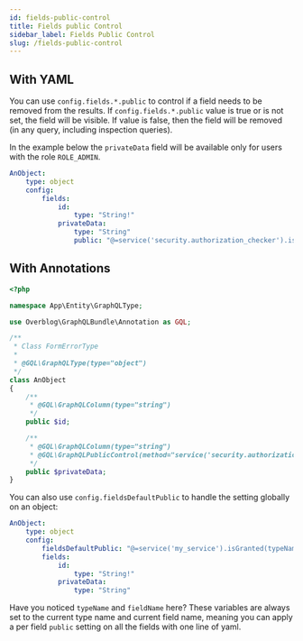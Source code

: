 ```yaml
---
id: fields-public-control
title: Fields public Control
sidebar_label: Fields Public Control
slug: /fields-public-control
---
```


## With YAML

You can use `config.fields.*.public` to control if a field needs to be removed from the results.
If `config.fields.*.public` value is true or is not set, the field will be visible.
If value is false, then the field will be removed (in any query, including inspection queries).

In the example below the `privateData` field will be available only for users with the role `ROLE_ADMIN`.

```yaml
AnObject:
    type: object
    config:
        fields:
            id:
                type: "String!"
            privateData:
                type: "String"
                public: "@=service('security.authorization_checker').isGranted('ROLE_ADMIN')"
```

## With Annotations

```php
<?php

namespace App\Entity\GraphQLType;

use Overblog\GraphQLBundle\Annotation as GQL;

/**
 * Class FormErrorType
 *
 * @GQL\GraphQLType(type="object")
 */
class AnObject
{
    /**
     * @GQL\GraphQLColumn(type="string")
     */
    public $id;

    /**
     * @GQL\GraphQLColumn(type="string")
     * @GQL\GraphQLPublicControl(method="service('security.authorization_checker').isGranted('ROLE_ADMIN')")
     */
    public $privateData;
}
```

You can also use `config.fieldsDefaultPublic` to handle the setting globally on an object:

```yaml
AnObject:
    type: object
    config:
        fieldsDefaultPublic: "@=service('my_service').isGranted(typeName, fieldName)"
        fields:
            id:
                type: "String!"
            privateData:
                type: "String"
```

Have you noticed `typeName` and `fieldName` here? These variables are always set to the current
type name and current field name, meaning you can apply a per field `public` setting on all the
fields with one line of yaml.
